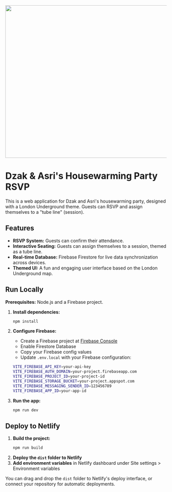 <div align="center">
<img width="1200" height="475" alt="GHBanner" src="https://github.com/user-attachments/assets/0aa67016-6eaf-458a-adb2-6e31a0763ed6" />
</div>

# Dzak & Asri's Housewarming Party RSVP

This is a web application for Dzak and Asri's housewarming party, designed with a London Underground theme. Guests can RSVP and assign themselves to a "tube line" (session).

## Features

- **RSVP System:** Guests can confirm their attendance.
- **Interactive Seating:** Guests can assign themselves to a session, themed as a tube line.
- **Real-time Database:** Firebase Firestore for live data synchronization across devices.
- **Themed UI:** A fun and engaging user interface based on the London Underground map.

## Run Locally

**Prerequisites:** Node.js and a Firebase project.

1.  **Install dependencies:**
    ```bash
    npm install
    ```

2.  **Configure Firebase:**
    - Create a Firebase project at [Firebase Console](https://console.firebase.google.com/)
    - Enable Firestore Database
    - Copy your Firebase config values
    - Update `.env.local` with your Firebase configuration:
    ```bash
    VITE_FIREBASE_API_KEY=your-api-key
    VITE_FIREBASE_AUTH_DOMAIN=your-project.firebaseapp.com
    VITE_FIREBASE_PROJECT_ID=your-project-id
    VITE_FIREBASE_STORAGE_BUCKET=your-project.appspot.com
    VITE_FIREBASE_MESSAGING_SENDER_ID=123456789
    VITE_FIREBASE_APP_ID=your-app-id
    ```

3.  **Run the app:**
    ```bash
    npm run dev
    ```

## Deploy to Netlify

1.  **Build the project:**
    ```bash
    npm run build
    ```
2.  **Deploy the `dist` folder to Netlify**
3.  **Add environment variables** in Netlify dashboard under Site settings > Environment variables

You can drag and drop the `dist` folder to Netlify's deploy interface, or connect your repository for automatic deployments.
